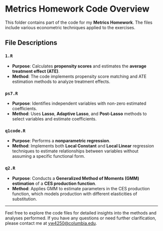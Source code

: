 # Metrics Homework Code Overview

This folder contains part of the code for my **Metrics Homework**. The files include various econometric techniques applied to the exercises.

## File Descriptions

### `1.R`
- **Purpose**: Calculates **propensity scores** and estimates the **average treatment effect (ATE)**.
- **Method**: The code implements propensity score matching and ATE estimation methods to analyze treatment effects.

### `ps7.R`
- **Purpose**: Identifies independent variables with non-zero estimated coefficients.
- **Method**: Uses **Lasso**, **Adaptive Lasso**, and **Post-Lasso** methods to select variables and estimate coefficients.

### `q1code.R`
- **Purpose**: Performs a **nonparametric regression**.
- **Method**: Implements both **Local Constant** and **Local Linear** regression techniques to estimate relationships between variables without assuming a specific functional form.

### `q2.R`
- **Purpose**: Conducts a **Generalized Method of Moments (GMM) estimation** of a **CES production function**.
- **Method**: Applies GMM to estimate parameters in the CES production function, which models production with different elasticities of substitution.

---

Feel free to explore the code files for detailed insights into the methods and analyses performed. If you have any questions or need further clarification, please contact me at [yw4250@columbia.edu](mailto:your.email@example.com).
